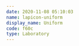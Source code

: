 ```yaml
---
date: 2020-11-08 05:10:03
name: lapicon-uniform
display_name: Uniform
code: f60c
type: Laboratory
---
```


